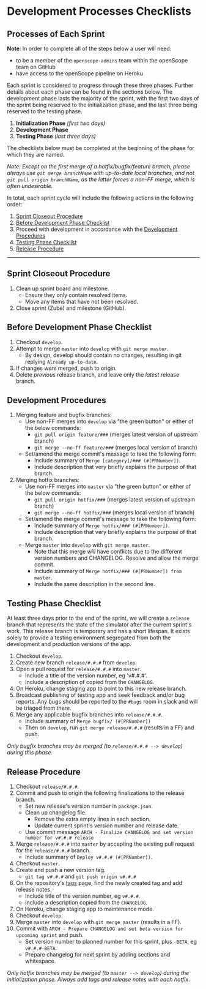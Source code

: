# Development Processes Checklists

## Processes of Each Sprint

**Note**: In order to complete all of the steps below a user will need:

- to be a member of the `openscope-admins` team within the openScope team on GitHub
- have access to the openScope pipeline on Heroku

Each sprint is considered to progress through these three phases. Further details about each phase can be found in the sections below. The development phase lasts the majority of the sprint, with the first two days of the sprint being reserved to the initialization phase, and the last three being reserved to the testing phase.

1. __Initialization Phase__ _(first two days)_
1. __Development Phase__
1. __Testing Phase__ _(last three days)_

The checklists below must be completed at the beginning of the phase for which they are named.

_Note: Except on the first merge of a hotfix/bugfix/feature branch, please always use `git merge branchName` with up-to-date local branches, and not `git pull origin branchName`, as the latter forces a non-FF merge, which is often undesirable._

In total, each sprint cycle will include the following actions in the following order:

1. [Sprint Closeout Procedure](#sprint-closeout-procedure)
1. [Before Development Phase Checklist](#before-development-phase-checklist)
1. Proceed with development in accordance with the [Development Procedures](#development-procedures)
1. [Testing Phase Checklist](#testing-phase-checklist)
1. [Release Procedure](#release-procedure)

---

## Sprint Closeout Procedure

1. Clean up sprint board and milestone.
    - Ensure they only contain resolved items.
    - Move any items that have not been resolved.
1. Close sprint (Zube) and milestone (GitHub).

## Before Development Phase Checklist

1. Checkout `develop`.
1. Attempt to merge `master` into `develop` with `git merge master`.
    - By design, develop should contain no changes, resulting in git replying `Already up-to-date`.
1. If changes _were_ merged, push to origin.
1. Delete _previous_ release branch, and leave only the _latest_ release branch.

## Development Procedures

1. Merging feature and bugfix branches:
    - Use non-FF merges into `develop` via "the green button" or either of the below commands:
        - `git pull origin feature/###` (merges latest version of upstream branch)
        - `git merge --no-ff feature/###` (merges local version of branch)
    - Set/amend the merge commit's message to take the following form:
        - Include summary of `Merge [category]/### (#[PRNumber])`.
        - Include description that very briefly explains the purpose of that branch.
1. Merging hotfix branches:
    - Use non-FF merges into `master` via "the green button" or either of the below commands:
        - `git pull origin hotfix/###` (merges latest version of upstream branch)
        - `git merge --no-ff hotfix/###` (merges local version of branch)
    - Set/amend the merge commit's message to take the following form:
        - Include summary of `Merge hotfix/### (#[PRNumber])`.
        - Include description that very briefly explains the purpose of that branch.
    - Merge `master` into `develop` with `git merge master`.
        - Note that this merge _will_ have conflicts due to the different version numbers and CHANGELOG. Resolve and allow the merge commit.
        - Include summary of `Merge hotfix/### (#[PRNumber]) from master`.
        - Include the same description in the second line.

## Testing Phase Checklist

At least three days prior to the end of the sprint, we will create a `release` branch that represents the state of the simulator after the current sprint's work. This release branch is temporary and has a short lifespan.  It exists solely to provide a testing environment segregated from both the development and production versions of the app.

1. Checkout `develop`.
1. Create new branch `release/#.#.#` from `develop`.
1. Open a pull request for `release/#.#.#` into `master`.
    - Include a title of the version number, eg 'v#.#.#'.
    - Include a description of copied from the `CHANGELOG`.
1. On Heroku, change staging app to point to this new release branch.
1. Broadcast publishing of testing app and seek feedback and/or bug reports. Any bugs should be reported to the `#bugs` room in slack and will be triaged from there.
1. Merge any applicable bugfix branches into `release/#.#.#`.
    - Include summary of `Merge bugfix/ (#[PRNumber])`
    - Then on `develop`, run `git merge release/#.#.#` (results in a FF) and push.

_Only bugfix branches may be merged (to `release/#.#.# --> develop`) during this phase._

## Release Procedure

1. Checkout `release/#.#.#`.
1. Commit and push to origin the following finalizations to the release branch.
    - Set new release's version number in `package.json`.
    - Clean up changelog file.
        - Remove the extra empty lines in each section.
        - Update current sprint's version number and release date.
    - Use commit message `ARCH - Finalize CHANGELOG and set version number for v#.#.# release`
1. Merge `release/#.#.#` into `master` by accepting the existing pull request for the `release/#.#.#` branch.
    - Include summary of `Deploy v#.#.# (#[PRNumber])`.
1. Checkout `master`.
1. Create and push a new version tag.
    - `git tag v#.#.#` and `git push origin v#.#.#`
1. On the repository's [tags](https://github.com/ATSSIM/openscope/tags) page, find the newly created tag and add release notes.
    - Include title of the version number, eg `v#.#.#`.
    - Include a description copied from the `CHANGELOG`.
1. On Heroku, change staging app to maintenance mode.
1. Checkout `develop`.
1. Merge `master` into `develop` with `git merge master` (results in a FF).
1. Commit with `ARCH - Prepare CHANGELOG and set beta version for upcoming sprint` and push.
    - Set version number to planned number for this sprint, plus `-BETA`, eg `v#.#.#-BETA`.
    - Prepare changelog for next sprint by adding sections and whitespace.

_Only hotfix branches may be merged (to `master --> develop`) during the initialization phase. Always add tags and release notes with each hotfix._
